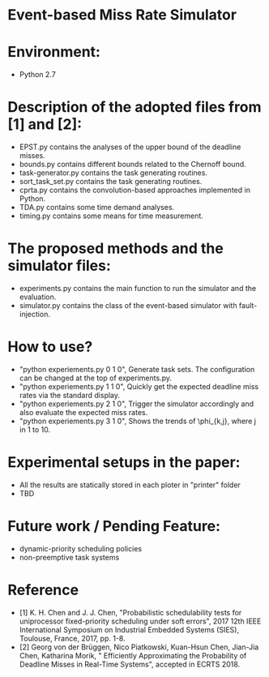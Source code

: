 # Event-based Miss Rate Simulator

# Environment:
- Python 2.7

# Description of the adopted files from [1] and [2]:
- EPST.py contains the analyses of the upper bound of the deadline misses.
- bounds.py contains different bounds related to the Chernoff bound.
- task-generator.py contains the task generating routines.
- sort_task_set.py contains the task generating routines.
- cprta.py contains the convolution-based approaches implemented in Python.
- TDA.py contains some time demand analyses.
- timing.py contains some means for time measurement.

# The proposed methods and the simulator files:
- experiments.py contains the main function to run the simulator and the evaluation.
- simulator.py contains the class of the event-based simulator with fault-injection.

# How to use?
- "python experiements.py 0 1 0", Generate task sets. The configuration can be changed at the top of experiments.py.
- "python experiements.py 1 1 0", Quickly get the expected deadline miss rates via the standard display.
- "python experiements.py 2 1 0", Trigger the simulator accordingly and also evaluate the expected miss rates.
- "python experiements.py 3 1 0", Shows the trends of \phi_{k,j}, where j in 1 to 10.

# Experimental setups in the paper:
- All the results are statically stored in each ploter in "printer" folder
- TBD

# Future work / Pending Feature:
- dynamic-priority scheduling policies
- non-preemptive task systems

# Reference
- [1] K. H. Chen and J. J. Chen, "Probabilistic schedulability tests for uniprocessor fixed-priority scheduling under soft errors", 2017 12th IEEE International Symposium on Industrial Embedded Systems (SIES), Toulouse, France, 2017, pp. 1-8.
- [2] Georg von der Brüggen, Nico Piatkowski, Kuan-Hsun Chen, Jian-Jia Chen, Katharina Morik, "
Efficiently Approximating the Probability of Deadline Misses in Real-Time Systems", accepted in ECRTS 2018.
